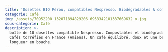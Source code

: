 ```yaml
---
title: 'Dosettes BIO Pérou, compatibles Nespresso. Biodégradables & compostables'
categorie: Café
img: /assets/70952200_132071894829206_6953342101337669632_o.jpg
sous-categorie: Café
description: >-
  boîte de 10 dosettes compatible Nespresso. Compostables et biodégradables.
  Cafés torréfiés en France (Amiens). Un café équilibré, doux et une belle
  longueur en bouche.
---
```


